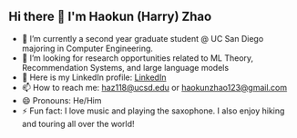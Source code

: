 ## Hi there 👋 I'm Haokun (Harry) Zhao

<!--
**colzela/colzela** is a ✨ _special_ ✨ repository because its `README.md` (this file) appears on your GitHub profile.
-->

- 🔭 I’m currently a second year graduate student @ UC San Diego majoring in Computer Engineering.
- 🌱 I’m looking for research opportunities related to ML Theory, Recommendation Systems, and large language models
- 👯 Here is my LinkedIn profile: [LinkedIn](https://www.linkedin.com/in/haokun-zhao)
- 📫 How to reach me: haz118@ucsd.edu or haokunzhao123@gmail.com
- 😄 Pronouns: He/Him
- ⚡ Fun fact: I love music and playing the saxophone. I also enjoy hiking and touring all over the world!
<!--
- 🤔 I’m looking for help with ...
- 💬 Ask me about ...-->
<!--
![Visitor Count](https://profile-counter.glitch.me/colzela/count.svg)
[![Top Langs](https://github-readme-stats.vercel.app/api/top-langs/?username=colzela&layout=compact)](https://github.com/colzela/github-readme-stats)
-->

